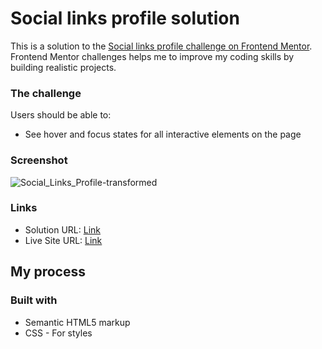 # Social links profile solution

This is a solution to the [Social links profile challenge on Frontend Mentor](https://www.frontendmentor.io/challenges/social-links-profile-UG32l9m6dQ). Frontend Mentor challenges helps me to improve my coding skills by building realistic projects.

### The challenge

Users should be able to:

- See hover and focus states for all interactive elements on the page

### Screenshot

![Social_Links_Profile-transformed](https://github.com/user-attachments/assets/884edad2-b153-412a-aba4-d626ef4bd383)


### Links

- Solution URL: [Link](https://github.com/roobiwebdev/Social-links-profile)
- Live Site URL: [Link](https://roobiwebdev.github.io/Social-links-profile)

## My process

### Built with

- Semantic HTML5 markup
- CSS - For styles
